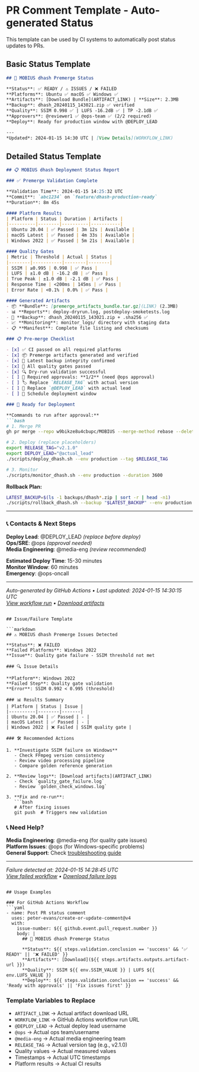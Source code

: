 # PR Comment Template - Auto-generated Status

This template can be used by CI systems to automatically post status updates to PRs.

## Basic Status Template

```markdown
## 🚀 MOBIUS dhash Premerge Status

**Status**: ✅ READY / ⚠️ ISSUES / ❌ FAILED  
**Platforms**: Ubuntu ✅ macOS ✅ Windows ✅  
**Artifacts**: [Download Bundle](ARTIFACT_LINK) | **Size**: 2.3MB  
**Backup**: dhash_20240115_143021.zip ✅ verified  
**Quality**: SSIM 0.998 ✅ | LUFS -16.2dB ✅ | TP -2.1dB ✅  
**Approvers**: @reviewer1 ✅ @ops-team ✅ (2/2 required)  
**Deploy**: Ready for production window with @DEPLOY_LEAD

---
*Updated*: 2024-01-15 14:30 UTC | [View Details](WORKFLOW_LINK)
```

## Detailed Status Template

```markdown
## 📋 MOBIUS dhash Deployment Status Report

### ✅ Premerge Validation Complete

**Validation Time**: 2024-01-15 14:25:32 UTC  
**Commit**: `abc1234` on `feature/dhash-production-ready`  
**Duration**: 8m 45s

#### Platform Results
| Platform | Status | Duration | Artifacts |
|----------|--------|----------|-----------|
| Ubuntu 20.04 | ✅ Passed | 3m 12s | Available |
| macOS Latest | ✅ Passed | 4m 33s | Available |
| Windows 2022 | ✅ Passed | 5m 21s | Available |

#### Quality Gates
| Metric | Threshold | Actual | Status |
|--------|-----------|--------|--------|
| SSIM | ≥0.995 | 0.998 | ✅ Pass |
| LUFS | ±1.0 dB | -16.2 dB | ✅ Pass |
| True Peak | ±1.0 dB | -2.1 dB | ✅ Pass |
| Response Time | <200ms | 145ms | ✅ Pass |
| Error Rate | <0.1% | 0.0% | ✅ Pass |

#### Generated Artifacts
- 📦 **Bundle**: [premerge_artifacts_bundle.tar.gz](LINK) (2.3MB)
- 📊 **Reports**: deploy-dryrun.log, postdeploy-smoketests.log
- 💾 **Backup**: dhash_20240115_143021.zip + .sha256 ✅
- 📈 **Monitoring**: monitor_logs/ directory with staging data
- 📋 **Manifest**: Complete file listing and checksums

### 📋 Pre-merge Checklist

- [x] ✅ CI passed on all required platforms
- [x] 📦 Premerge artifacts generated and verified
- [x] 💾 Latest backup integrity confirmed
- [x] 🎯 All quality gates passed
- [x] 🔍 Dry-run validation successful
- [ ] 👥 Required approvals: **1/2** (need @ops approval)
- [ ] 🏷️ Replace `RELEASE_TAG` with actual version
- [ ] 👤 Replace `@DEPLOY_LEAD` with actual lead
- [ ] 📅 Schedule deployment window

### 🚀 Ready for Deployment

**Commands to run after approval:**
```bash
# 1. Merge PR
gh pr merge --repo w9bikze8u4cbupc/MOBIUS --merge-method rebase --delete-branch

# 2. Deploy (replace placeholders)
export RELEASE_TAG="v2.1.0"
export DEPLOY_LEAD="@actual_lead" 
./scripts/deploy_dhash.sh --env production --tag $RELEASE_TAG

# 3. Monitor
./scripts/monitor_dhash.sh --env production --duration 3600
```

**Rollback Plan:**
```bash
LATEST_BACKUP=$(ls -1 backups/dhash*.zip | sort -r | head -n1)
./scripts/rollback_dhash.sh --backup "$LATEST_BACKUP" --env production
```

---

### 📞 Contacts & Next Steps

**Deploy Lead**: @DEPLOY_LEAD *(replace before deploy)*  
**Ops/SRE**: @ops *(approval needed)*  
**Media Engineering**: @media-eng *(review recommended)*  

**Estimated Deploy Time**: 15-30 minutes  
**Monitor Window**: 60 minutes  
**Emergency**: @ops-oncall

---
*Auto-generated by GitHub Actions • Last updated: 2024-01-15 14:30:15 UTC*  
*[View workflow run](WORKFLOW_LINK) • [Download artifacts](ARTIFACT_LINK)*
```

## Issue/Failure Template

```markdown
## ⚠️ MOBIUS dhash Premerge Issues Detected

**Status**: ❌ FAILED  
**Failed Platforms**: Windows 2022  
**Issue**: Quality gate failure - SSIM threshold not met  

### 🔍 Issue Details

**Platform**: Windows 2022  
**Failed Step**: Quality gate validation  
**Error**: SSIM 0.992 < 0.995 (threshold)  

### 📊 Results Summary
| Platform | Status | Issue |
|----------|--------|-------|
| Ubuntu 20.04 | ✅ Passed | - |
| macOS Latest | ✅ Passed | - |
| Windows 2022 | ❌ Failed | SSIM quality gate |

### 🛠️ Recommended Actions

1. **Investigate SSIM failure on Windows**
   - Check FFmpeg version consistency
   - Review video processing pipeline
   - Compare golden reference generation

2. **Review logs**: [Download artifacts](ARTIFACT_LINK)
   - Check `quality_gate_failure.log`
   - Review `golden_check_windows.log`

3. **Fix and re-run**:
   ```bash
   # After fixing issues
   git push  # Triggers new validation
   ```

### 📞 Need Help?

**Media Engineering**: @media-eng (for quality gate issues)  
**Platform Issues**: @ops (for Windows-specific problems)  
**General Support**: Check [troubleshooting guide](DEPLOYMENT_OPERATIONS_GUIDE.md#troubleshooting)

---
*Failure detected at: 2024-01-15 14:28:45 UTC*  
*[View failed workflow](WORKFLOW_LINK) • [Download failure logs](ARTIFACT_LINK)*
```

## Usage Examples

### For GitHub Actions Workflow
```yaml
- name: Post PR status comment
  uses: peter-evans/create-or-update-comment@v4
  with:
    issue-number: ${{ github.event.pull_request.number }}
    body: |
      ## 🚀 MOBIUS dhash Premerge Status
      
      **Status**: ${{ steps.validation.conclusion == 'success' && '✅ READY' || '❌ FAILED' }}
      **Artifacts**: [Download](${{ steps.artifacts.outputs.artifact-url }})
      **Quality**: SSIM ${{ env.SSIM_VALUE }} | LUFS ${{ env.LUFS_VALUE }}
      **Deploy**: ${{ steps.validation.conclusion == 'success' && 'Ready with approvals' || 'Fix issues first' }}
```

### Template Variables to Replace

- `ARTIFACT_LINK` → Actual artifact download URL
- `WORKFLOW_LINK` → GitHub Actions workflow run URL  
- `@DEPLOY_LEAD` → Actual deploy lead username
- `@ops` → Actual ops team/username
- `@media-eng` → Actual media engineering team
- `RELEASE_TAG` → Actual version tag (e.g., v2.1.0)
- Quality values → Actual measured values
- Timestamps → Actual UTC timestamps
- Platform results → Actual CI results